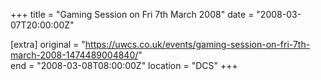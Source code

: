 +++
title = "Gaming Session on Fri 7th March 2008"
date = "2008-03-07T20:00:00Z"

[extra]
original = "https://uwcs.co.uk/events/gaming-session-on-fri-7th-march-2008-1474489004840/"    
end = "2008-03-08T08:00:00Z"
location = "DCS"
+++



